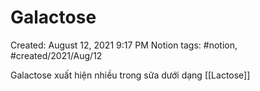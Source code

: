 # Galactose

Created: August 12, 2021 9:17 PM
Notion tags: #notion, #created/2021/Aug/12

Galactose xuất hiện nhiều trong sữa dưới dạng [[Lactose]]